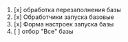 1. [x] обработка перезаполнения базы
2. [x] Обработчики запуска базовые
3. [x] Форма настроек запуска базы
4. [ ] отбор "Все" базы
